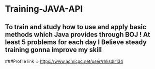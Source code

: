 # Training-JAVA-API
To train and study how to use and apply basic methods which Java provides through BOJ !
At least 5 problems for each day
I Believe steady training gonna improve my skill
--

###Profile link ↓
https://www.acmicpc.net/user/rhksdlr134
